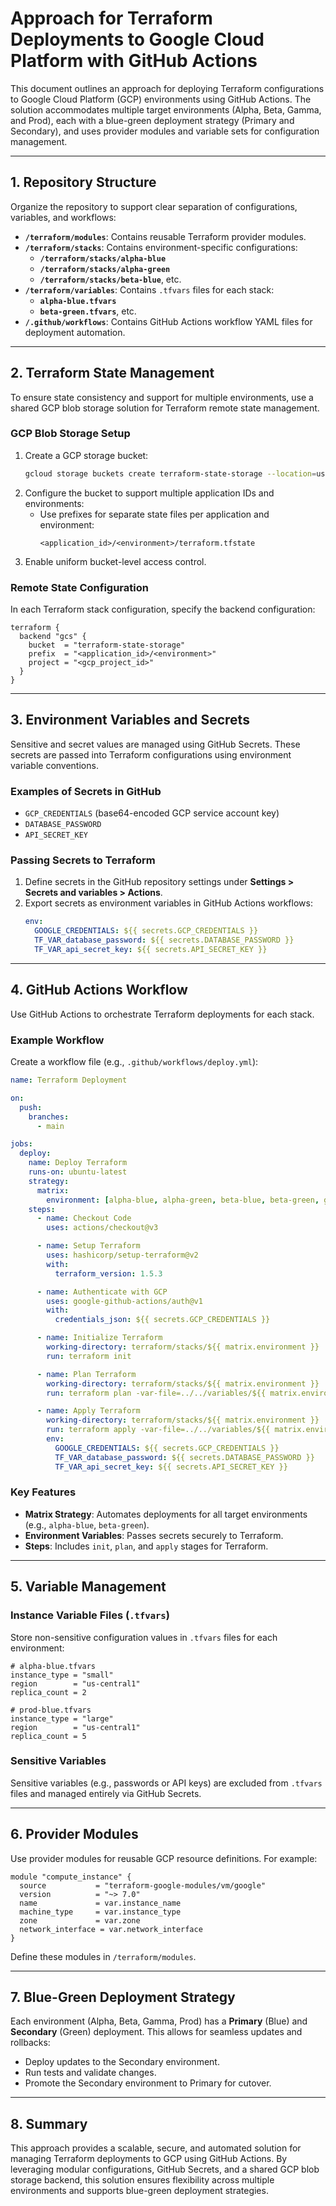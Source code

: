 # Approach for Terraform Deployments to Google Cloud Platform with GitHub Actions

This document outlines an approach for deploying Terraform configurations to Google Cloud Platform (GCP) environments using GitHub Actions. The solution accommodates multiple target environments (Alpha, Beta, Gamma, and Prod), each with a blue-green deployment strategy (Primary and Secondary), and uses provider modules and variable sets for configuration management.

---

## 1. **Repository Structure**
Organize the repository to support clear separation of configurations, variables, and workflows:

- **`/terraform/modules`**: Contains reusable Terraform provider modules.
- **`/terraform/stacks`**: Contains environment-specific configurations:
  - **`/terraform/stacks/alpha-blue`**
  - **`/terraform/stacks/alpha-green`**
  - **`/terraform/stacks/beta-blue`**, etc.
- **`/terraform/variables`**: Contains `.tfvars` files for each stack:
  - **`alpha-blue.tfvars`**
  - **`beta-green.tfvars`**, etc.
- **`/.github/workflows`**: Contains GitHub Actions workflow YAML files for deployment automation.

---

## 2. **Terraform State Management**
To ensure state consistency and support for multiple environments, use a shared GCP blob storage solution for Terraform remote state management.

### **GCP Blob Storage Setup**
1. Create a GCP storage bucket:
   ```bash
   gcloud storage buckets create terraform-state-storage --location=us-central1
   ```
2. Configure the bucket to support multiple application IDs and environments:
   - Use prefixes for separate state files per application and environment:
     ```
     <application_id>/<environment>/terraform.tfstate
     ```
3. Enable uniform bucket-level access control.

### **Remote State Configuration**
In each Terraform stack configuration, specify the backend configuration:
```hcl
terraform {
  backend "gcs" {
    bucket  = "terraform-state-storage"
    prefix  = "<application_id>/<environment>"
    project = "<gcp_project_id>"
  }
}
```

---

## 3. **Environment Variables and Secrets**
Sensitive and secret values are managed using GitHub Secrets. These secrets are passed into Terraform configurations using environment variable conventions.

### **Examples of Secrets in GitHub**
- `GCP_CREDENTIALS` (base64-encoded GCP service account key)
- `DATABASE_PASSWORD`
- `API_SECRET_KEY`

### **Passing Secrets to Terraform**
1. Define secrets in the GitHub repository settings under **Settings > Secrets and variables > Actions**.
2. Export secrets as environment variables in GitHub Actions workflows:
   ```yaml
   env:
     GOOGLE_CREDENTIALS: ${{ secrets.GCP_CREDENTIALS }}
     TF_VAR_database_password: ${{ secrets.DATABASE_PASSWORD }}
     TF_VAR_api_secret_key: ${{ secrets.API_SECRET_KEY }}
   ```

---

## 4. **GitHub Actions Workflow**
Use GitHub Actions to orchestrate Terraform deployments for each stack.

### **Example Workflow**
Create a workflow file (e.g., `.github/workflows/deploy.yml`):
```yaml
name: Terraform Deployment

on:
  push:
    branches:
      - main

jobs:
  deploy:
    name: Deploy Terraform
    runs-on: ubuntu-latest
    strategy:
      matrix:
        environment: [alpha-blue, alpha-green, beta-blue, beta-green, gamma-blue, gamma-green, prod-blue, prod-green]
    steps:
      - name: Checkout Code
        uses: actions/checkout@v3

      - name: Setup Terraform
        uses: hashicorp/setup-terraform@v2
        with:
          terraform_version: 1.5.3

      - name: Authenticate with GCP
        uses: google-github-actions/auth@v1
        with:
          credentials_json: ${{ secrets.GCP_CREDENTIALS }}

      - name: Initialize Terraform
        working-directory: terraform/stacks/${{ matrix.environment }}
        run: terraform init

      - name: Plan Terraform
        working-directory: terraform/stacks/${{ matrix.environment }}
        run: terraform plan -var-file=../../variables/${{ matrix.environment }}.tfvars

      - name: Apply Terraform
        working-directory: terraform/stacks/${{ matrix.environment }}
        run: terraform apply -var-file=../../variables/${{ matrix.environment }}.tfvars -auto-approve
        env:
          GOOGLE_CREDENTIALS: ${{ secrets.GCP_CREDENTIALS }}
          TF_VAR_database_password: ${{ secrets.DATABASE_PASSWORD }}
          TF_VAR_api_secret_key: ${{ secrets.API_SECRET_KEY }}
```

### **Key Features**
- **Matrix Strategy**: Automates deployments for all target environments (e.g., `alpha-blue`, `beta-green`).
- **Environment Variables**: Passes secrets securely to Terraform.
- **Steps**: Includes `init`, `plan`, and `apply` stages for Terraform.

---

## 5. **Variable Management**
### **Instance Variable Files (`.tfvars`)**
Store non-sensitive configuration values in `.tfvars` files for each environment:
```hcl
# alpha-blue.tfvars
instance_type = "small"
region        = "us-central1"
replica_count = 2
```
```hcl
# prod-blue.tfvars
instance_type = "large"
region        = "us-central1"
replica_count = 5
```

### **Sensitive Variables**
Sensitive variables (e.g., passwords or API keys) are excluded from `.tfvars` files and managed entirely via GitHub Secrets.

---

## 6. **Provider Modules**
Use provider modules for reusable GCP resource definitions. For example:
```hcl
module "compute_instance" {
  source           = "terraform-google-modules/vm/google"
  version          = "~> 7.0"
  name             = var.instance_name
  machine_type     = var.instance_type
  zone             = var.zone
  network_interface = var.network_interface
}
```

Define these modules in `/terraform/modules`.

---

## 7. **Blue-Green Deployment Strategy**
Each environment (Alpha, Beta, Gamma, Prod) has a **Primary** (Blue) and **Secondary** (Green) deployment. This allows for seamless updates and rollbacks:
- Deploy updates to the Secondary environment.
- Run tests and validate changes.
- Promote the Secondary environment to Primary for cutover.

---

## 8. **Summary**
This approach provides a scalable, secure, and automated solution for managing Terraform deployments to GCP using GitHub Actions. By leveraging modular configurations, GitHub Secrets, and a shared GCP blob storage backend, this solution ensures flexibility across multiple environments and supports blue-green deployment strategies.